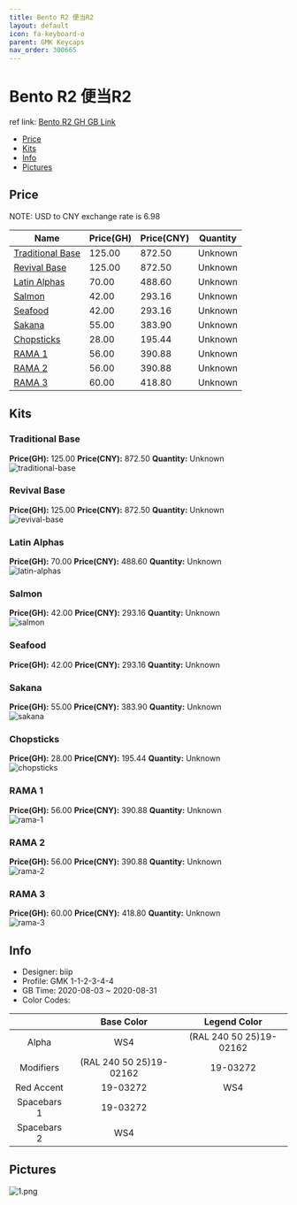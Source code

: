 ```yaml
---
title: Bento R2 便当R2
layout: default
icon: fa-keyboard-o
parent: GMK Keycaps
nav_order: 300665
---
```


# Bento R2 便当R2

ref link: [Bento R2 GH GB Link](https://geekhack.org/index.php?topic=107866.0)  
* [Price](#price)  
* [Kits](#kits)  
* [Info](#info)  
* [Pictures](#pictures)  


## Price  

NOTE: USD to CNY exchange rate is 6.98

| Name          | Price(GH)    |  Price(CNY) | Quantity |
| ------------- | ------------ |  ---------- | -------- |
|[Traditional Base](#traditional-base)|125.00|872.50|Unknown|
|[Revival Base](#revival-base)|125.00|872.50|Unknown|
|[Latin Alphas](#latin-alphas)|70.00|488.60|Unknown|
|[Salmon](#salmon)|42.00|293.16|Unknown|
|[Seafood](#seafood)|42.00|293.16|Unknown|
|[Sakana](#sakana)|55.00|383.90|Unknown|
|[Chopsticks](#chopsticks)|28.00|195.44|Unknown|
|[RAMA 1](#rama-1)|56.00|390.88|Unknown|
|[RAMA 2](#rama-2)|56.00|390.88|Unknown|
|[RAMA 3](#rama-3)|60.00|418.80|Unknown|


## Kits  
### Traditional Base  
**Price(GH):** 125.00    **Price(CNY):** 872.50    **Quantity:** Unknown  
<img src="{{ 'assets/images/gmk-keycaps/bentor2/kits_pics/traditional-base.jpg' | relative_url }}" alt="traditional-base" class="image featured">

### Revival Base  
**Price(GH):** 125.00    **Price(CNY):** 872.50    **Quantity:** Unknown  
<img src="{{ 'assets/images/gmk-keycaps/bentor2/kits_pics/revival-base.jpg' | relative_url }}" alt="revival-base" class="image featured">

### Latin Alphas  
**Price(GH):** 70.00    **Price(CNY):** 488.60    **Quantity:** Unknown  
<img src="{{ 'assets/images/gmk-keycaps/bentor2/kits_pics/latin-alphas.jpg' | relative_url }}" alt="latin-alphas" class="image featured">

### Salmon  
**Price(GH):** 42.00    **Price(CNY):** 293.16    **Quantity:** Unknown  
<img src="{{ 'assets/images/gmk-keycaps/bentor2/kits_pics/salmon.jpg' | relative_url }}" alt="salmon" class="image featured">

### Seafood  
**Price(GH):** 42.00    **Price(CNY):** 293.16    **Quantity:** Unknown  
### Sakana  
**Price(GH):** 55.00    **Price(CNY):** 383.90    **Quantity:** Unknown  
<img src="{{ 'assets/images/gmk-keycaps/bentor2/kits_pics/sakana.jpg' | relative_url }}" alt="sakana" class="image featured">

### Chopsticks  
**Price(GH):** 28.00    **Price(CNY):** 195.44    **Quantity:** Unknown  
<img src="{{ 'assets/images/gmk-keycaps/bentor2/kits_pics/chopsticks.jpg' | relative_url }}" alt="chopsticks" class="image featured">

### RAMA 1  
**Price(GH):** 56.00    **Price(CNY):** 390.88    **Quantity:** Unknown  
<img src="{{ 'assets/images/gmk-keycaps/bentor2/kits_pics/rama-1.jpg' | relative_url }}" alt="rama-1" class="image featured">

### RAMA 2  
**Price(GH):** 56.00    **Price(CNY):** 390.88    **Quantity:** Unknown  
<img src="{{ 'assets/images/gmk-keycaps/bentor2/kits_pics/rama-2.jpg' | relative_url }}" alt="rama-2" class="image featured">

### RAMA 3  
**Price(GH):** 60.00    **Price(CNY):** 418.80    **Quantity:** Unknown  
<img src="{{ 'assets/images/gmk-keycaps/bentor2/kits_pics/rama-3.jpg' | relative_url }}" alt="rama-3" class="image featured">


## Info  
* Designer: biip  
* Profile: GMK 1-1-2-3-4-4  
* GB Time: 2020-08-03 ~ 2020-08-31  
* Color Codes:  

| |Base Color     | Legend Color
| :-------------: | :-------------: | :------------:
|Alpha|WS4|(RAL 240 50 25)19-02162
|Modifiers|(RAL 240 50 25)19-02162|19-03272
|Red Accent|19-03272|WS4
|Spacebars 1|19-03272|
|Spacebars 2|WS4|


## Pictures  
<img src="{{ 'assets/images/gmk-keycaps/bentor2/rendering_pics/1.png' | relative_url }}" alt="1.png" class="image featured">
